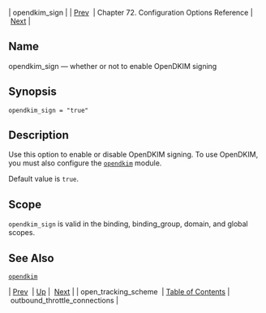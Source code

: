 | opendkim_sign |
| [Prev](config.open_tracking_scheme)  | Chapter 72. Configuration Options Reference |  [Next](conf.ref.outbound_throttle_connections) |

<a name="conf.ref.opendkim_sign"></a>
## Name

opendkim_sign — whether or not to enable OpenDKIM signing

## Synopsis

`opendkim_sign = "true"`

<a name="idp25723552"></a>
## Description

Use this option to enable or disable OpenDKIM signing. To use OpenDKIM, you must also configure the [`opendkim`](modules.opendkim "71.50. opendkim – Open Source DKIM") module.

Default value is `true`.

<a name="idp25727552"></a>
## Scope

`opendkim_sign` is valid in the binding, binding_group, domain, and global scopes.

<a name="idp25729408"></a>
## See Also

[`opendkim`](modules.opendkim "71.50. opendkim – Open Source DKIM")

| [Prev](config.open_tracking_scheme)  | [Up](config.options.ref) |  [Next](conf.ref.outbound_throttle_connections) |
| open_tracking_scheme  | [Table of Contents](index) |  outbound_throttle_connections |

